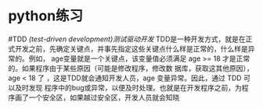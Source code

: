 # python练习

#TDD *(test-driven development)测试驱动开发*
        TDD是一种开发方式，就是在正式开发之前，先确定关键点，并事先指定这些关键点什么样是正常的，什么样是异常的。例如，
     age变量就是一个关键点，该变量值必须满足 age >= 18 才是正常的。如果程序由于某些原因（可能是修改程序，修改数
     据库，获取这其他原因），age < 18 了 ，这是TDD就会通知开发人员，age 变量异常。因此，通过 TDD 可以及时发现
     程序中的bug或异常，以便及时处理。也就是在开发程序之前，为程序画了一个安全区，如果越过安全区，开发人员就会知晓
